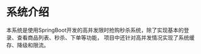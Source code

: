   系统介绍
=======================
  本系统是使用SpringBoot开发的高并发限时抢购秒杀系统，除了实现基本的登录、查看商品列表、秒杀、下单等功能，
  项目中还针对高并发情况实现了系统缓存、降级和限流。
